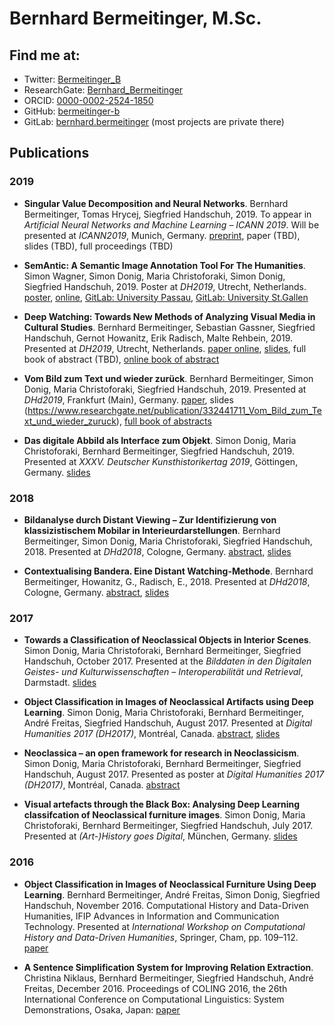 # Bernhard Bermeitinger, M.Sc.

## Find me at:

- Twitter: [Bermeitinger_B](https://twitter.com/bermeitinger_b)
- ResearchGate: [Bernhard_Bermeitinger](https://www.researchgate.net/profile/Bernhard_Bermeitinger)
- ORCID: [0000-0002-2524-1850](https://orcid.org/0000-0002-2524-1850)
- GitHub: [bermeitinger-b](https://github.com/bermeitinger-b)
- GitLab: [bernhard.bermeitinger](https://gitlab.com/bernhard.bermeitinger) (most projects are private there)

## Publications

### 2019

- **Singular Value Decomposition and Neural Networks**. Bernhard Bermeitinger, Tomas Hrycej, Siegfried Handschuh, 2019. To appear in _Artificial Neural Networks and Machine Learning – ICANN 2019_. Will be presented at _ICANN2019_, Munich, Germany. [preprint](https://arxiv.org/abs/1906.11755), paper (TBD), slides (TBD), full proceedings (TBD)

- **SemAntic: A Semantic Image Annotation Tool For The Humanities**. Simon Wagner, Simon Donig, Maria Christoforaki, Simon Donig, Siegfried Handschuh, 2019. Poster at _DH2019_, Utrecht, Netherlands. [poster](https://www.researchgate.net/publication/334317882_SemAntic_-_A_semantic_annotation_tool_for_the_Humanities/citations), [online](https://dev.clariah.nl/files/dh2019/boa/0341.html), [GitLab: University Passau](https://gitlab.com/nlp-passau/semantic-image-annotation-tool), [GitLab: University St.Gallen](https://gitlab.com/ds-unisg/semantic-image-annotation-tool)

- **Deep Watching: Towards New Methods of Analyzing Visual Media in Cultural Studies**. Bernhard Bermeitinger, Sebastian Gassner, Siegfried Handschuh, Gernot Howanitz, Erik Radisch, Malte Rehbein, 2019. Presented at _DH2019_, Utrecht, Netherlands. [paper online](https://dev.clariah.nl/files/dh2019/boa/0335.html), [slides](https://zenodo.org/record/3326470), full book of abstract (TBD), [online book of abstract](https://dh2019.adho.org/programme/book-of-abstracts/)

- **Vom Bild zum Text und wieder zurück**. Bernhard Bermeitinger, Simon Donig, Maria Christoforaki, Siegfried Handschuh, 2019. Presented at _DHd2019_, Frankfurt (Main), Germany. [paper](https://www.researchgate.net/publication/332275547), slides (https://www.researchgate.net/publication/332441711_Vom_Bild_zum_Text_und_wieder_zuruck), [full book of abstracts](https://zenodo.org/record/2596095)

- **Das digitale Abbild als Interface zum Objekt**. Simon Donig, Maria Christoforaki, Bernhard Bermeitinger, Siegfried Handschuh, 2019. Presented at _XXXV. Deutscher Kunsthistorikertag 2019_, Göttingen, Germany. [slides](https://www.researchgate.net/publication/332344200)

### 2018

- **Bildanalyse durch Distant Viewing – Zur Identifizierung von klassizistischem Mobilar in Interieurdarstellungen**. Bernhard Bermeitinger, Simon Donig, Maria Christoforaki, Siegfried Handschuh, 2018. Presented at _DHd2018_, Cologne, Germany. [abstract](https://www.researchgate.net/publication/322525886), [slides](https://doi.org/10.13140/RG.2.2.12597.17121)

- **Contextualising Bandera. Eine Distant Watching-Methode**. Bernhard Bermeitinger, Howanitz, G., Radisch, E., 2018. Presented at _DHd2018_, Cologne, Germany. [abstract](https://www.researchgate.net/publication/323507402), [slides](https://doi.org/10.13140/RG.2.2.22663.50084)


### 2017

- **Towards a Classification of Neoclassical Objects in Interior Scenes**. Simon Donig, Maria Christoforaki, Bernhard Bermeitinger, Siegfried Handschuh, October 2017. Presented at the _Bilddaten in den Digitalen Geistes- und Kulturwissenschaften – Interoperabilität und Retrieval_, Darmstadt. [slides](https://www.researchgate.net/publication/320346839)

- **Object Classification in Images of Neoclassical Artifacts using Deep Learning**. Simon Donig, Maria Christoforaki, Bernhard Bermeitinger, André Freitas, Siegfried Handschuh, August 2017. Presented at _Digital Humanities 2017 (DH2017)_, Montréal, Canada. [abstract](https://www.researchgate.net/publication/320413198), [slides](https://www.researchgate.net/publication/319174970)

- **Neoclassica – an open framework for research in Neoclassicism**. Simon Donig, Maria Christoforaki, Bernhard Bermeitinger, Siegfried Handschuh, August 2017. Presented as poster at _Digital Humanities 2017 (DH2017)_, Montréal, Canada. [abstract](https://www.researchgate.net/publication/319307122)

- **Visual artefacts through the Black Box: Analysing Deep Learning classifcation of Neoclassical furniture images**. Simon Donig, Maria Christoforaki, Bernhard Bermeitinger, Siegfried Handschuh, July 2017. Presented at _(Art-)History goes Digital_, München, Germany. [slides](https://www.researchgate.net/publication/319204814)


### 2016

- **Object Classification in Images of Neoclassical Furniture Using Deep Learning**. Bernhard Bermeitinger, André Freitas, Simon Donig, Siegfried Handschuh, November 2016. Computational History and Data-Driven Humanities, IFIP Advances in Information and Communication Technology. Presented at _International Workshop on Computational History and Data-Driven Humanities_, Springer, Cham, pp. 109–112. [paper](https://doi.org/10.1007/978-3-319-46224-0_10)

- **A Sentence Simplification System for Improving Relation Extraction**. Christina Niklaus, Bernhard Bermeitinger, Siegfried Handschuh, André Freitas, December 2016. Proceedings of COLING 2016, the 26th International Conference on Computational Linguistics: System Demonstrations, Osaka, Japan: [paper](https://www.researchgate.net/publication/315670222)
